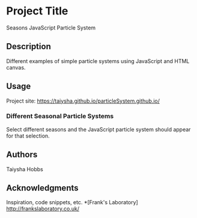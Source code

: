 # Project Title

Seasons JavaScript Particle System

## Description

Different examples of simple particle systems using JavaScript and HTML canvas.

## Usage
Project site: https://taiysha.github.io/particleSystem.github.io/

### Different Seasonal Particle Systems
Select different seasons and the JavaScript particle system should appear for that selection. 

## Authors

Taiysha Hobbs

## Acknowledgments

Inspiration, code snippets, etc.
*[Frank's Laboratory] http://frankslaboratory.co.uk/

